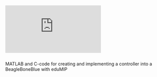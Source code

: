 # ![BeagleBone Blue eduMIP Inverting Pendulum. CLICK HERE FOR REPORT](https://github.com/rketch/BBB_eduMIP/blob/master/eduMIP.pdf)

MATLAB and C-code for creating and implementing a controller into a BeagleBoneBlue with eduMIP
